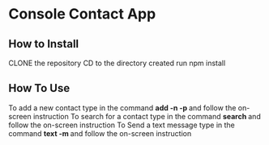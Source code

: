 # Console Contact App

## How to Install
CLONE the repository
CD to the directory created
run npm install

## How To Use
To add a new contact type in the command **add -n <name> -p <phoneNumber>** and follow the on-screen instruction
To search for a contact type in the command **search <name>** and follow the on-screen instruction
To Send a text message type in the command **text <name> -m <message>** and follow the on-screen instruction
